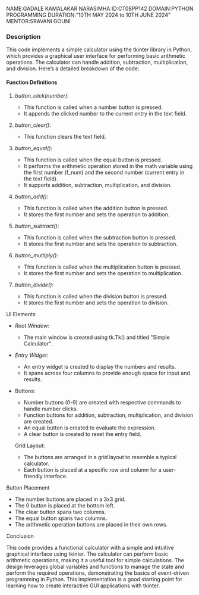 NAME:GADALE KAMALAKAR NARASIMHA
ID:CT08PP142
DOMAIN:PYTHON PROGRAMMING
DURATION:“10TH MAY 2024 to 10TH JUNE 2024”
MENTOR:SRAVANI GOUNI

### Description

This code implements a simple calculator using the tkinter library in Python, which provides a graphical user interface for performing basic arithmetic operations. The calculator can handle addition, subtraction, multiplication, and division. Here’s a detailed breakdown of the code:

#### Function Definitions

1. *button_click(number)*:
    - This function is called when a number button is pressed.
    - It appends the clicked number to the current entry in the text field.

2. *button_clear()*:
    - This function clears the text field.

3. *button_equal()*:
    - This function is called when the equal button is pressed.
    - It performs the arithmetic operation stored in the math variable using the first number (f_num) and the second number (current entry in the text field).
    - It supports addition, subtraction, multiplication, and division.

4. *button_add()*:
    - This function is called when the addition button is pressed.
    - It stores the first number and sets the operation to addition.

5. *button_subtract()*:
    - This function is called when the subtraction button is pressed.
    - It stores the first number and sets the operation to subtraction.

6. *button_multiply()*:
    - This function is called when the multiplication button is pressed.
    - It stores the first number and sets the operation to multiplication.

7. *button_divide()*:
    - This function is called when the division button is pressed.
    - It stores the first number and sets the operation to division.

 UI Elements

- *Root Window*:
    - The main window is created using tk.Tk() and titled "Simple Calculator".

- *Entry Widget*:
    - An entry widget is created to display the numbers and results.
    - It spans across four columns to provide enough space for input and results.

- Buttons:
    - Number buttons (0-9) are created with respective commands to handle number clicks.
    - Function buttons for addition, subtraction, multiplication, and division are created.
    - An equal button is created to evaluate the expression.
    - A clear button is created to reset the entry field.

  Grid Layout:
    - The buttons are arranged in a grid layout to resemble a typical calculator.
    - Each button is placed at a specific row and column for a user-friendly interface.

Button Placement

- The number buttons are placed in a 3x3 grid.
- The 0 button is placed at the bottom left.
- The clear button spans two columns.
- The equal button spans two columns.
- The arithmetic operation buttons are placed in their own rows.

Conclusion

This code provides a functional calculator with a simple and intuitive graphical interface using tkinter. The calculator can perform basic arithmetic operations, making it a useful tool for simple calculations. The design leverages global variables and functions to manage the state and perform the required operations, demonstrating the basics of event-driven programming in Python. This implementation is a good starting point for learning how to create interactive GUI applications with tkinter.
